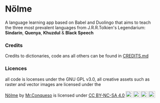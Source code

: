 # Nölme
A language learning app based on Babel and Duolingo that aims to teach the three most prevalent languages from J.R.R.Tolkien's Legendarium: **Sindarin**, **Quenya**, **Khuzdul** & **Black Speech**

### Credits
Credits to dictionaries, code ans all others can be found in [CREDITS.md](https://github.com/Mr-ConQueso/nolme-app/blob/master/credits.md)

### Licences
all code is locenses under the GNU GPL v3.0, all creative assets such as raster and vector images are licensed under the
<p xmlns:cc="http://creativecommons.org/ns#" xmlns:dct="http://purl.org/dc/terms/"><a property="dct:title" rel="cc:attributionURL" href="https://github.com/Mr-ConQueso/nolme-app">Nölme</a> by <a rel="cc:attributionURL dct:creator" property="cc:attributionName" href="https://github.com/Mr-ConQueso">Mr.Conqueso</a> is licensed under <a href="https://creativecommons.org/licenses/by-nc-sa/4.0/?ref=chooser-v1" target="_blank" rel="license noopener noreferrer" style="display:inline-block;">CC BY-NC-SA 4.0<img style="height:22px!important;margin-left:3px;vertical-align:text-bottom;" src="https://mirrors.creativecommons.org/presskit/icons/cc.svg?ref=chooser-v1" alt=""><img style="height:22px!important;margin-left:3px;vertical-align:text-bottom;" src="https://mirrors.creativecommons.org/presskit/icons/by.svg?ref=chooser-v1" alt=""><img style="height:22px!important;margin-left:3px;vertical-align:text-bottom;" src="https://mirrors.creativecommons.org/presskit/icons/nc.svg?ref=chooser-v1" alt=""><img style="height:22px!important;margin-left:3px;vertical-align:text-bottom;" src="https://mirrors.creativecommons.org/presskit/icons/sa.svg?ref=chooser-v1" alt=""></a></p>